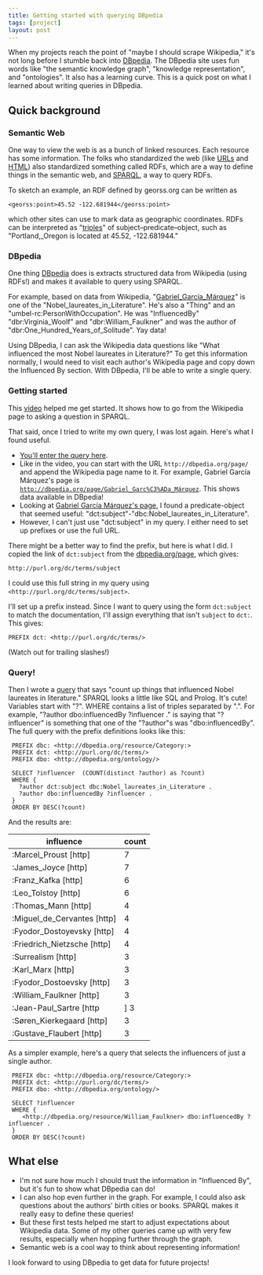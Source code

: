 ```yaml
---
title: Getting started with querying DBpedia
tags: [project]
layout: post
---
```


When my projects reach the point of "maybe I should scrape Wikipedia," it's not long before I
stumble back into [DBpedia](https://wiki.dbpedia.org). The DBpedia site uses fun words like
"the semantic knowledge graph",
"knowledge representation",
and "ontologies". It also has a learning curve.
This is a quick post on what I learned about writing queries in DBpedia.

## Quick background

### Semantic Web

One way to view the web is as a bunch of linked resources. Each resource has some information.
The folks who standardized the web (like [URLs](https://www.w3.org/Addressing/URL/url-spec.txt)
and [HTML](https://www.w3.org/TR/html52/)) also standardized something called RDFs,
which are a way to define things in the semantic web, and [SPARQL](https://en.wikipedia.org/wiki/SPARQL),
a way to query RDFs.

To sketch an example, an RDF defined by georss.org can be written as

    <georss:point>45.52 -122.681944</georss:point>

which other sites can use to mark data as geographic coordinates.
RDFs can be interpreted as "[triples](https://en.wikipedia.org/wiki/Semantic_triple)"
of subject–predicate–object, such as "Portland,\_Oregon is located at 45.52, -122.681944."

### DBpedia

One thing [DBpedia](http://dbpedia.org) does is extracts
structured data from Wikipedia (using RDFs!) and makes it available to query using SPARQL.

For example, based on data from Wikipedia, "[Gabriel_García_Márquez](http://dbpedia.org/page/Gabriel_Garc%C3%ADa_Márquez)" is
one of the "Nobel_laureates_in_Literature". He's also a "Thing" and an "umbel-rc:PersonWithOccupation". He was "InfluencedBy" "dbr:Virginia_Woolf" and "dbr:William_Faulkner" and was the author of "dbr:One_Hundred_Years_of_Solitude". Yay data!

Using DBpedia, I can ask the Wikipedia data questions like "What influenced the most Nobel laureates in Literature?"
To get this information normally, I would need to visit each author's Wikipedia page and copy
down the Influenced By section. With DBpedia, I'll be able to write a single query.


### Getting started

This [video](https://www.youtube.com/watch?v=BmHKb0kLGtA) helped me get started. It shows how to go from the Wikipedia page to asking a question in SPARQL.

That said, once I tried to write my own query, I was lost again. Here's what I found useful.

 - [You'll enter the query here](http://dbpedia.org/snorql/).
 - Like in the video, you can start with the URL `http://dbpedia.org/page/` and append the Wikipedia page name to it. For example, Gabriel García Márquez's page is [`http://dbpedia.org/page/Gabriel_Garc%C3%ADa_Márquez`](http://dbpedia.org/page/Gabriel_Garc%C3%ADa_Márquez). This shows data available in DBpedia!
  - Looking at [Gabriel García Márquez's page](http://dbpedia.org/page/Gabriel_Garc%C3%ADa_Márquez), I found a predicate-object that seemed useful: "dct:subject"-"dbc:Nobel_laureates_in_Literature".
  - However, I can't just use "dct:subject" in my query. I either need to set up prefixes or use the full URL.

There might be a better way to find the prefix, but here is what I did. I copied the link of `dct:subject` from the [dbpedia.org/page](http://dbpedia.org/page/Gabriel_Garc%C3%ADa_Márquez), which gives:

    http://purl.org/dc/terms/subject

I could use this full string in my query using `<http://purl.org/dc/terms/subject>`.

I'll set up a prefix instead. Since I want to query using the form `dct:subject` to match the documentation, I'll assign everything that isn't `subject` to `dct:`. This gives:

    PREFIX dct: <http://purl.org/dc/terms/>

(Watch out for trailing slashes!)

### Query!

Then I wrote a [query](http://dbpedia.org/snorql/?query=PREFIX+dbc%3A+%3Chttp%3A%2F%2Fdbpedia.org%2Fresource%2FCategory%3A%3E%0D%0APREFIX+dct%3A+%3Chttp%3A%2F%2Fpurl.org%2Fdc%2Fterms%2F%3E%0D%0APREFIX+dbo%3A+%3Chttp%3A%2F%2Fdbpedia.org%2Fontology%2F%3E%0D%0A%0D%0ASELECT+%3Finfluencer++%28COUNT%28distinct+%3Fauthor%29+as+%3Fcount%29%0D%0AWHERE+%7B%0D%0A++%3Fauthor+dct%3Asubject+dbc%3ANobel_laureates_in_Literature+.%0D%0A++%3Fauthor+dbo%3AinfluencedBy+%3Finfluencer+.%0D%0A%7D%0D%0AORDER+BY+DESC%28%3Fcount%29) that says "count up things that influenced Nobel laureates in literature."
SPARQL looks a little like SQL and Prolog. It's cute!
Variables start with "?". WHERE contains a list of triples separated by ".".
For example, "?author dbo:influencedBy ?influencer ." is saying that "?influencer" is something that one of the "?author"s was "dbo:influencedBy".
The full query with the prefix definitions looks like this:

     PREFIX dbc: <http://dbpedia.org/resource/Category:>
     PREFIX dct: <http://purl.org/dc/terms/>
     PREFIX dbo: <http://dbpedia.org/ontology/>

     SELECT ?influencer  (COUNT(distinct ?author) as ?count)
     WHERE {
       ?author dct:subject dbc:Nobel_laureates_in_Literature .
       ?author dbo:influencedBy ?influencer .
     }
     ORDER BY DESC(?count)


And the results are:

| influence | count |
|--|--|
| :Marcel_Proust [http] |    7 |
| :James_Joyce [http] |    7 |
| :Franz_Kafka [http] |    6 |
| :Leo_Tolstoy [http] |    6 |
| :Thomas_Mann [http] |    4 |
| :Miguel_de_Cervantes [http] |    4 |
| :Fyodor_Dostoyevsky [http] |    4 |
| :Friedrich_Nietzsche [http] |    4 |
| :Surrealism [http] |    3 |
| :Karl_Marx [http] |    3 |
| :Fyodor_Dostoevsky [http] |    3 |
| :William_Faulkner [http] |    3 |
| :Jean-Paul_Sartre [http |]    3 |
| :Søren_Kierkegaard [http] |    3 |
| :Gustave_Flaubert [http] |    3 |


As a simpler example, here's a query that selects the influencers of just a single author.

     PREFIX dbc: <http://dbpedia.org/resource/Category:>
     PREFIX dct: <http://purl.org/dc/terms/>
     PREFIX dbo: <http://dbpedia.org/ontology/>

     SELECT ?influencer
     WHERE {
        <http://dbpedia.org/resource/William_Faulkner> dbo:influencedBy ?influencer .
     }
     ORDER BY DESC(?count)

## What else

 - I'm not sure how much I should trust the information in "Influenced By", but it's fun to show what
DBpedia can do!
 - I can also hop even further in the graph. For example, I could also ask
questions about the authors' birth cities or books. SPARQL makes it really easy to define these queries!
 - But these first tests helped me start to adjust expectations about Wikipedia data. Some of my other queries
  came up with very few results, especially when hopping further through the graph.
 - Semantic web is a cool way to think about representing information!

I look forward to using DBpedia to get data for future projects!
